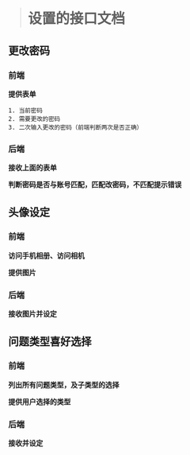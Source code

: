 ># 设置的接口文档

## 更改密码

### 前端

**提供表单**

	1. 当前密码
	2. 需要更改的密码
	3. 二次输入更改的密码（前端判断两次是否正确）

### 后端

**接收上面的表单**

**判断密码是否与账号匹配，匹配改密码，不匹配提示错误**

## 头像设定

### 前端

**访问手机相册、访问相机**

**提供图片**

### 后端

**接收图片并设定**

## 问题类型喜好选择

### 前端

**列出所有问题类型，及子类型的选择**

**提供用户选择的类型**

### 后端

**接收并设定**